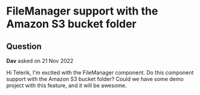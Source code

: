 # FileManager support with the Amazon S3 bucket folder

## Question

**Dav** asked on 21 Nov 2022

Hi Telerik, I'm excited with the FileManager component. Do this component support with the Amazon S3 bucket folder? Could we have some demo project with this feature, and it will be awesome.

